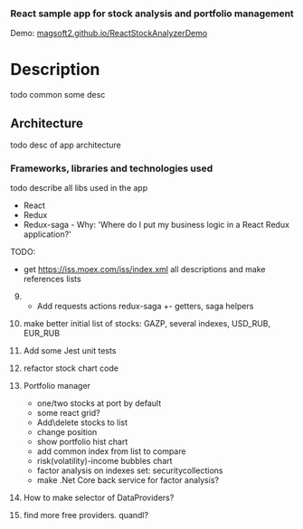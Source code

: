 
### React sample app for stock analysis and portfolio management

Demo: [magsoft2.github.io/ReactStockAnalyzerDemo](https://magsoft2.github.io/ReactStockAnalyzerDemo)

# Description

todo common some desc

## Architecture

todo desc of app architecture

### Frameworks, libraries and technologies used

todo describe all libs used in the app

- React
- Redux
- Redux-saga - Why: 'Where do I put my business logic in a React Redux application?'


TODO:

- get https://iss.moex.com/iss/index.xml all descriptions and make references lists

9. + Add requests actions redux-saga
    +- getters, saga helpers
10. make better initial list of stocks: GAZP, several indexes, USD_RUB, EUR_RUB
11. Add some Jest unit tests
13. refactor stock chart code

20. Portfolio manager
    - one/two stocks at port by default
    - some react grid?
    - Add\delete stocks to list
    - change position
    - show portfolio hist chart
    - add common index from list to compare
    - risk(volatility)-income bubbles chart
    - factor analysis on indexes set: securitycollections
    - make .Net Core back service for factor analysis?
101. How to make selector of DataProviders?
102.  find more free providers. quandl?